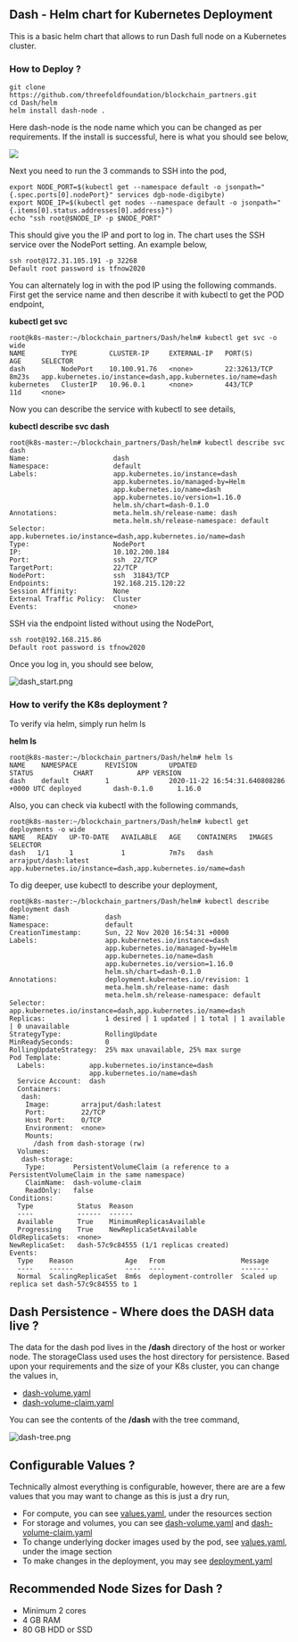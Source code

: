 ## Dash - Helm chart for Kubernetes Deployment

This is a basic helm chart that allows to run Dash full node on a Kubernetes cluster.

### How to Deploy ?
```
git clone https://github.com/threefoldfoundation/blockchain_partners.git
cd Dash/helm
helm install dash-node .
```
Here dash-node is the node name which you can be changed as per requirements. If the install is successful, here is what you should see below,

![](../images/helm-deploy-success.png)

Next you need to run the 3 commands to SSH into the pod,
```
export NODE_PORT=$(kubectl get --namespace default -o jsonpath="{.spec.ports[0].nodePort}" services dgb-node-digibyte)
export NODE_IP=$(kubectl get nodes --namespace default -o jsonpath="{.items[0].status.addresses[0].address}")
echo "ssh root@$NODE_IP -p $NODE_PORT"
```
This should give you the IP and port to log in. The chart uses the SSH service over the NodePort setting. An example below,

```
ssh root@172.31.105.191 -p 32268
Default root password is tfnow2020
```
You can alternately log in with the pod IP using the following commands. First get the service name and then describe it with kubectl to get the POD endpoint,

**kubectl get svc**

```
root@k8s-master:~/blockchain_partners/Dash/helm# kubectl get svc -o wide
NAME         TYPE        CLUSTER-IP     EXTERNAL-IP   PORT(S)        AGE     SELECTOR
dash         NodePort    10.100.91.76   <none>        22:32613/TCP   8m23s   app.kubernetes.io/instance=dash,app.kubernetes.io/name=dash
kubernetes   ClusterIP   10.96.0.1      <none>        443/TCP        11d     <none>
```
Now you can describe the service with kubectl to see details,

**kubectl describe svc dash**

```
root@k8s-master:~/blockchain_partners/Dash/helm# kubectl describe svc dash
Name:                     dash
Namespace:                default
Labels:                   app.kubernetes.io/instance=dash
                          app.kubernetes.io/managed-by=Helm
                          app.kubernetes.io/name=dash
                          app.kubernetes.io/version=1.16.0
                          helm.sh/chart=dash-0.1.0
Annotations:              meta.helm.sh/release-name: dash
                          meta.helm.sh/release-namespace: default
Selector:                 app.kubernetes.io/instance=dash,app.kubernetes.io/name=dash
Type:                     NodePort
IP:                       10.102.200.184
Port:                     ssh  22/TCP
TargetPort:               22/TCP
NodePort:                 ssh  31843/TCP
Endpoints:                192.168.215.120:22
Session Affinity:         None
External Traffic Policy:  Cluster
Events:                   <none>
```

SSH via the endpoint listed without using the NodePort,

```
ssh root@192.168.215.86
Default root password is tfnow2020
```

Once you log in, you should see below,

![dash_start.png](../images/dash_start.png)

### How to verify the K8s deployment ?

To verify via helm, simply run helm ls

**helm ls**

```
root@k8s-master:~/blockchain_partners/Dash/helm# helm ls
NAME    NAMESPACE       REVISION        UPDATED                                 STATUS          CHART           APP VERSION
dash    default         1               2020-11-22 16:54:31.640808286 +0000 UTC deployed        dash-0.1.0      1.16.0
```

Also, you can check via kubectl with the following commands,

```
root@k8s-master:~/blockchain_partners/Dash/helm# kubectl get deployments -o wide
NAME   READY   UP-TO-DATE   AVAILABLE   AGE    CONTAINERS   IMAGES                 SELECTOR
dash   1/1     1            1           7m7s   dash         arrajput/dash:latest   app.kubernetes.io/instance=dash,app.kubernetes.io/name=dash
```

To dig deeper, use kubectl to describe your deployment,

```
root@k8s-master:~/blockchain_partners/Dash/helm# kubectl describe deployment dash
Name:                   dash
Namespace:              default
CreationTimestamp:      Sun, 22 Nov 2020 16:54:31 +0000
Labels:                 app.kubernetes.io/instance=dash
                        app.kubernetes.io/managed-by=Helm
                        app.kubernetes.io/name=dash
                        app.kubernetes.io/version=1.16.0
                        helm.sh/chart=dash-0.1.0
Annotations:            deployment.kubernetes.io/revision: 1
                        meta.helm.sh/release-name: dash
                        meta.helm.sh/release-namespace: default
Selector:               app.kubernetes.io/instance=dash,app.kubernetes.io/name=dash
Replicas:               1 desired | 1 updated | 1 total | 1 available | 0 unavailable
StrategyType:           RollingUpdate
MinReadySeconds:        0
RollingUpdateStrategy:  25% max unavailable, 25% max surge
Pod Template:
  Labels:           app.kubernetes.io/instance=dash
                    app.kubernetes.io/name=dash
  Service Account:  dash
  Containers:
   dash:
    Image:        arrajput/dash:latest
    Port:         22/TCP
    Host Port:    0/TCP
    Environment:  <none>
    Mounts:
      /dash from dash-storage (rw)
  Volumes:
   dash-storage:
    Type:       PersistentVolumeClaim (a reference to a PersistentVolumeClaim in the same namespace)
    ClaimName:  dash-volume-claim
    ReadOnly:   false
Conditions:
  Type           Status  Reason
  ----           ------  ------
  Available      True    MinimumReplicasAvailable
  Progressing    True    NewReplicaSetAvailable
OldReplicaSets:  <none>
NewReplicaSet:   dash-57c9c84555 (1/1 replicas created)
Events:
  Type    Reason             Age   From                   Message
  ----    ------             ----  ----                   -------
  Normal  ScalingReplicaSet  8m6s  deployment-controller  Scaled up replica set dash-57c9c84555 to 1
```

## Dash Persistence - Where does the DASH data live ?

The data for the dash pod lives in the **/dash** directory of the host or worker node. The storageClass used uses the host directory for persistence. Based upon your requirements and the size of your K8s cluster, you can change the values in,

* [dash-volume.yaml](templates/dash-volume.yaml)
* [dash-volume-claim.yaml](templates/dash-volume-claim.yaml)

You can see the contents of the **/dash** with the tree command,

![dash-tree.png](../images/dash-tree.png)

## Configurable Values ?

Technically almost everything is configurable, however, there are are a few values that you may want to change as this is just a dry run,

* For compute, you can see [values.yaml](values.yaml), under the resources section
* For storage and volumes, you can see [dash-volume.yaml](templates/dash-volume.yaml) and [dash-volume-claim.yaml](templates/dash-volume-claim.yaml)
* To change underlying docker images used by the pod, see [values.yaml](values.yaml), under the image section
* To make changes in the deployment, you may see [deployment.yaml](templates/deployment.yaml)

## Recommended Node Sizes for Dash ?

* Minimum 2 cores 
* 4 GB RAM  
* 80 GB HDD or SSD


